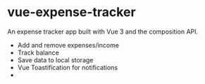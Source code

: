 # vue-expense-tracker

An expense tracker app built with Vue 3 and the composition API.

- Add and remove expenses/income
- Track balance
- Save data to local storage
- Vue Toastification for notifications
- <script setup> syntax (Vue 3.2+)

## Project Setup

```sh
npm install
```

### Compile and Hot-Reload for Development

```sh
npm run dev
```

### Compile and Minify for Production

```sh
npm run build
```
